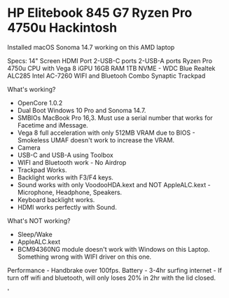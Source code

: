# HP Elitebook 845 G7 Ryzen Pro 4750u Hackintosh
 
Installed macOS Sonoma 14.7 working on this AMD laptop

Specs:
14" Screen
HDMI Port
2-USB-C ports
2-USB-A ports
Ryzen Pro 4750u CPU with Vega 8 iGPU
16GB RAM
1TB NVME - WDC Blue
Realtek ALC285
Intel AC-7260 WIFI and Bluetooh Combo
Synaptic Trackpad

What's working?

- OpenCore 1.0.2
- Dual Boot Windows 10 Pro and Sonoma 14.7.
- SMBIOs MacBook Pro 16,3. Must use a serial number that works for Facetime and iMessage.
- Vega 8 full acceleration with only 512MB VRAM due to BIOS - Smokeless UMAF doesn't work to increase the VRAM.
- Camera
- USB-C and USB-A using Toolbox
- WIFI and Bluetooth work - No Airdrop
- Trackpad Works.
- Backlight works with F3/F4 keys.
- Sound works with only VoodooHDA.kext and NOT AppleALC.kext - Microphone, Headphone, Speakers.
- Keyboard backlight works.
- HDMI works perfectly with Sound.

What's NOT working?

- Sleep/Wake
- AppleALC.kext
- BCM94360NG module doesn't work with Windows on this Laptop. Something wrong with WIFI driver on this one.

Performance - Handbrake over 100fps.
Battery - 3-4hr surfing internet - If turn off wifi and bluetooth, will only loses 20% in 2hr with the lid closed.


'

